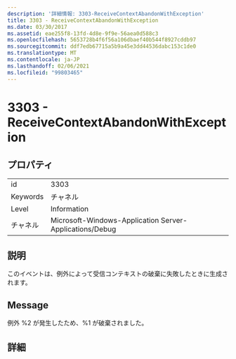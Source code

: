 ```yaml
---
description: '詳細情報: 3303-ReceiveContextAbandonWithException'
title: 3303 - ReceiveContextAbandonWithException
ms.date: 03/30/2017
ms.assetid: eae255f8-13fd-4d8e-9f9e-56aea0d588c3
ms.openlocfilehash: 5653728b4f6f56a106dbaef40b544f8927cddb97
ms.sourcegitcommit: ddf7edb67715a5b9a45e3dd44536dabc153c1de0
ms.translationtype: MT
ms.contentlocale: ja-JP
ms.lasthandoff: 02/06/2021
ms.locfileid: "99803465"
---
```

# <a name="3303---receivecontextabandonwithexception"></a>3303 - ReceiveContextAbandonWithException

## <a name="properties"></a>プロパティ  
  
|||  
|-|-|  
|id|3303|  
|Keywords|チャネル|  
|Level|Information|  
|チャネル|Microsoft-Windows-Application Server-Applications/Debug|  
  
## <a name="description"></a>説明  

 このイベントは、例外によって受信コンテキストの破棄に失敗したときに生成されます。  
  
## <a name="message"></a>Message  

 例外 %2 が発生したため、%1 が破棄されました。  
  
## <a name="details"></a>詳細
